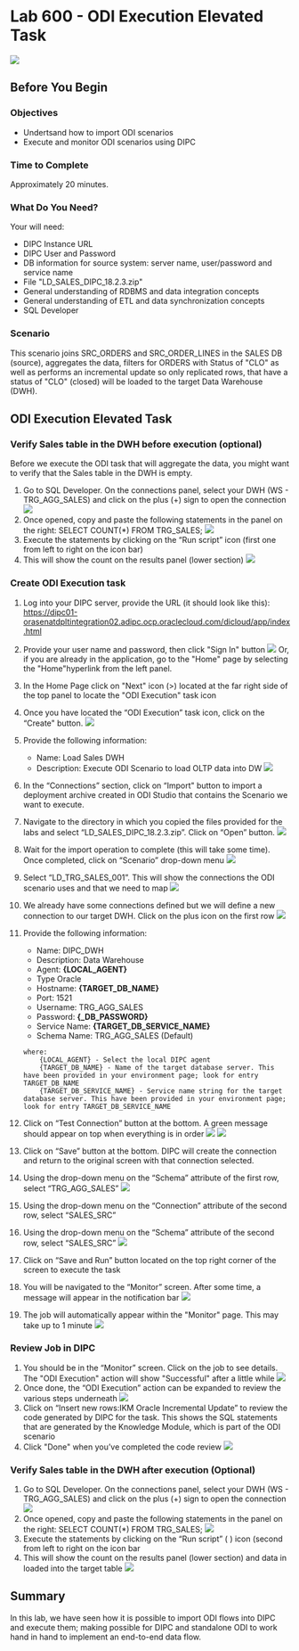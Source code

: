 # Lab 600 - ODI Execution Elevated Task 
![](images/600/image600_0.png)

## Before You Begin

### Objectives
-   Undertsand how to import ODI scenarios
-   Execute and monitor ODI scenarios using DIPC

### Time to Complete 
Approximately 20 minutes.

### What Do You Need?
Your will need:
- DIPC Instance URL
- DIPC User and Password
- DB information for source system: server name, user/password and service name
- File "LD\_SALES\_DIPC\_18.2.3.zip"
- General understanding of RDBMS and data integration concepts
- General understanding of ETL and data synchronization concepts
- SQL Developer

### Scenario
This scenario joins SRC\_ORDERS and SRC\_ORDER\_LINES in the SALES DB (source), aggregates the data, filters for ORDERS with Status of "CLO" as well as performs an incremental update so only replicated rows, that have a status of "CLO" (closed) will be loaded to the target Data Warehouse (DWH).


## ODI Execution Elevated Task

### Verify Sales table in the DWH before execution (optional)
Before we execute the ODI task that will aggregate the data, you might want to verify that the Sales table in the DWH is empty.
1.	Go to SQL Developer. On the connections panel, select your DWH (WS - TRG\_AGG\_SALES) and click on the plus (+) sign to open the connection 
![](images/600/image600_1.png)
2.	Once opened, copy and paste the following statements in the panel on the right:
SELECT COUNT(*) FROM TRG_SALES; 
![](images/600/image600_2.png)
3.	Execute the statements by clicking on the “Run script” icon (first one from left to right on the icon bar)
4.	This will show the count on the results panel (lower section) 
![](images/600/image600_3.png)


### Create ODI Execution task
1.	Log into your DIPC server, provide the URL (it should look like this): 
https://dipc01-orasenatdpltintegration02.adipc.ocp.oraclecloud.com/dicloud/app/index.html
2.	Provide your user name and password, then click "Sign In" button 
![](images/300/image300_2.png)
Or, if you are already in the application, go to the "Home" page by selecting the "Home"hyperlink from the left panel. 
3.	In the Home Page click on "Next" icon (>) located at the far right side of the top panel to locate the "ODI Execution" task icon 
4.	Once you have located the “ODI Execution” task icon, click on the “Create" button.  ![](images/600/image600_4p.png)
5.	Provide the following information:
	- Name:  Load Sales DWH
	- Description: Execute ODI Scenario to load OLTP data into DW 
	![](images/600/image600_5p.png)
6.	In the “Connections” section, click on “Import" button to import a deployment archive created in ODI Studio that contains the Scenario we want to execute.
7.	Navigate to the directory in which you copied the files provided for the labs and select “LD\_SALES\_DIPC\_18.2.3.zip”. Click on “Open” button. 
![](images/600/image600_6p.png)
8.	Wait for the import operation to complete (this will take some time). Once completed, click on “Scenario” drop-down menu 
![](images/600/image600_7p.png)
9.	Select “LD\_TRG\_SALES\_001”. This will show the connections the ODI scenario uses and that we need to map 
![](images/600/image600_8p.png)
10.	We already have some connections defined but we will define a new connection to our target DWH. Click on the plus icon on the first row 
![](images/600/image600_9p.png)
11.	Provide the following information:
	- Name: DIPC_DWH
	- Description: Data Warehouse
	- Agent: **{LOCAL_AGENT}**
	- Type Oracle
	- Hostname: **{TARGET_DB_NAME}**
	- Port: 1521
	- Username: TRG_AGG_SALES
	- Password: **{_DB_PASSWORD}**
	- Service Name: **{TARGET_DB_SERVICE_NAME}**
	- Schema Name: TRG_AGG_SALES (Default)
	```
	where:
		{LOCAL_AGENT} - Select the local DIPC agent
		{TARGET_DB_NAME} - Name of the target database server. This have been provided in your environment page; look for entry TARGET_DB_NAME
    	{TARGET_DB_SERVICE_NAME} - Service name string for the target database server. This have been provided in your environment page; look for entry TARGET_DB_SERVICE_NAME
	```
12.	Click on “Test Connection” button at the bottom. A green message should appear on top when everything is in order 
![](images/600/image600_010.png)
![](images/600/image600_110.png)

13.	Click on “Save” button at the bottom. DIPC will create the connection and return to the original screen with that connection selected.
14.	Using the drop-down menu on the “Schema” attribute of the first row, select “TRG\_AGG\_SALES” 
![](images/600/image600_12p.png)
15.	Using the drop-down menu on the “Connection” attribute of the second row, select “SALES\_SRC”
16.	Using the drop-down menu on the “Schema” attribute of the second row, select “SALES\_SRC” 
![](images/600/image600_13p.png)
17.	Click on “Save and Run” button located on the top right corner of the screen to execute the task
18.	You will be navigated to the “Monitor” screen. After some time, a message will appear in the notification bar 
![](images/600/image600_14.png)
19.	The job will automatically appear within the "Monitor" page. This may take up to 1 minute 
![](images/600/image600_15.png)


### Review Job in DIPC
1.	You should be in the “Monitor” screen. Click on the job to see details. The "ODI Execution" action will show "Successful" after a little while 
![](images/600/image600_16.png)
2.	Once done, the “ODI Execution” action can be expanded to review the various steps underneath 
![](images/600/image600_17.png)
3.	Click on “Insert new rows:IKM Oracle Incremental Update” to review the code generated by DIPC for the task. This shows the SQL statements that are generated by the Knowledge Module, which is part of the ODI scenario
4.	Click "Done" when you’ve completed the code review 
![](images/600/image600_18.png)


### Verify Sales table in the DWH after execution (Optional)
1.	Go to SQL Developer. On the connections panel, select your DWH (WS - TRG\_AGG\_SALES) and click on the plus (+) sign to open the connection 
![](images/600/image600_1.png)
2.	Once opened, copy and paste the following statements in the panel on the right:
SELECT COUNT(*) FROM TRG\_SALES;
![](images/600/image600_2.png)
3.	Execute the statements by clicking on the “Run script” ( ) icon (second from left to right on the icon bar
4.	This will show the count on the results panel (lower section) and data in loaded into the target table
![](images/600/image600_19.png)


## Summary
In this lab, we have seen how it is possible to import ODI flows into DIPC and execute them; making possible for DIPC and standalone ODI to work hand in hand to implement an end-to-end data flow.